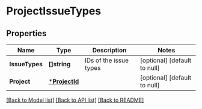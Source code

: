 # ProjectIssueTypes

## Properties
Name | Type | Description | Notes
------------ | ------------- | ------------- | -------------
**IssueTypes** | **[]string** | IDs of the issue types | [optional] [default to null]
**Project** | [***ProjectId**](ProjectId.md) |  | [optional] [default to null]

[[Back to Model list]](../README.md#documentation-for-models) [[Back to API list]](../README.md#documentation-for-api-endpoints) [[Back to README]](../README.md)

